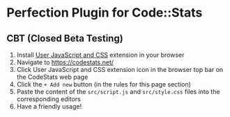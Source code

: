 # Perfection Plugin for Code::Stats

## CBT (Closed Beta Testing)

1. Install [User JavaScript and CSS](https://chrome.google.com/webstore/detail/user-javascript-and-css/nbhcbdghjpllgmfilhnhkllmkecfmpld) extension in your browser
2. Navigate to https://codestats.net/
3. Click User JavaScript and CSS extension icon in the browser top bar on the CodeStats web page
4. Click the `+ Add new` button (in the rules for this page section)
5. Paste the content of the `src/script.js` and `src/style.css` files into the corresponding editors
6. Have a friendly usage!

